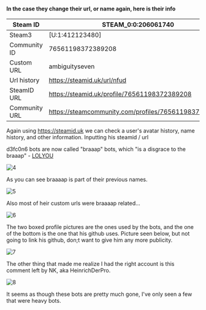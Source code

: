 #### In the case they change their url, or name again, here is their info
Steam ID | STEAM_0:0:206061740
----- | -----
Steam3 | [U:1:412123480]
Community ID | 76561198372389208
Custom URL | ambiguityseven
Url history | https://steamid.uk/url/nfud
SteamID URL | https://steamid.uk/profile/76561198372389208
Community URL | https://steamcommunity.com/profiles/76561198372389208

Again using https://steamid.uk we can check a user's avatar history, name history, and other information.
Inputting his steamid / url 


d3fc0n6 bots are now called "braaap" bots, which "is a disgrace to the braaap" - [LOLYOU](https://www.youtube.com/watch?v=gCEHT94EZXs&list=PLP7pk4r35_uYXCxkHNakRH3Q6g2laW09Q&index=3)

![4](https://user-images.githubusercontent.com/42129397/127077920-6ecee8ec-7c3a-4863-9f3e-0ce98f828344.png)


As you can see braaaap is part of their previous names.

![5](https://user-images.githubusercontent.com/42129397/127077945-28c56a2b-be9d-40f4-b4d8-025cf98835b3.png)


Also most of heir custom urls were braaaap related...

![6](https://user-images.githubusercontent.com/42129397/127077951-a2f1d76c-f5d7-4d17-aca6-a3d8a99075a5.png)


The two boxed profile pictures are the ones used by the bots, and the one of the bottom is the one that his github uses. Picture seen below, but not going to link his github, don;t want to give him any more publicity.

![7](https://user-images.githubusercontent.com/42129397/127077955-47e99dde-0c22-4f55-a056-4cbbce690bfe.png)


The other thing that made me realize I had the right account is this comment left by NK, aka HeinrichDerPro.

![8](https://user-images.githubusercontent.com/42129397/127077963-45867b59-df44-404b-9ab2-b5ea8e45a403.png)


It seems as though these bots are pretty much gone, I've only seen a few that were heavy bots.
